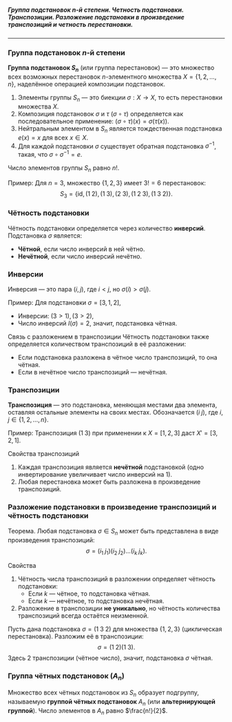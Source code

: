 ##### Группа подстановок n-й степени. Четность подстановки. Транспозиции. Разложение подстановки в произведение транспозиций и четность перестановки.
---
### Группа подстановок $n$-й степени
**Группа подстановок $S_n$** (или группа перестановок) — это множество всех возможных перестановок $n$-элементного множества $X = \{1, 2, \dots, n\}$, наделённое операцией композиции подстановок.

1. Элементы группы $S_n$ — это биекции $\sigma: X \to X$, то есть перестановки множества $X$.
2. Композиция подстановок $\sigma$ и $\tau$ ($\sigma \circ \tau$) определяется как последовательное применение: $(\sigma \circ \tau)(x) = \sigma(\tau(x))$.
3. Нейтральным элементом в $S_n$ является тождественная подстановка $e(x) = x$ для всех $x \in X$.
4. Для каждой подстановки $\sigma$ существует обратная подстановка $\sigma^{-1}$, такая, что $\sigma \circ \sigma^{-1} = e$.

Число элементов группы $S_n$ равно $n!$.

Пример: Для $n = 3$, множество $\{1, 2, 3\}$ имеет $3! = 6$ перестановок:
$$
S_3 = \{\text{id}, (1\;2), (1\;3), (2\;3), (1\;2\;3), (1\;3\;2)\}.
$$

### Чётность подстановки
Чётность подстановки определяется через количество **инверсий**. Подстановка $\sigma$ является:
- **Чётной**, если число инверсий в ней чётно.
- **Нечётной**, если число инверсий нечётно.

### Инверсии
Инверсия — это пара $(i, j)$, где $i < j$, но $\sigma(i) > \sigma(j)$.

Пример: Для подстановки $\sigma = [3, 1, 2]$,
- Инверсии: $(3 > 1), (3 > 2)$,
- Число инверсий $I(\sigma) = 2$, значит, подстановка чётная.

 Связь с разложением в транспозиции
Чётность подстановки также определяется количеством транспозиций в её разложении:
- Если подстановка разложена в чётное число транспозиций, то она чётная.
- Если в нечётное число транспозиций — нечётная.

### Транспозиции
**Транспозиция** — это подстановка, меняющая местами два элемента, оставляя остальные элементы на своих местах. Обозначается $(i\;j)$, где $i, j \in \{1, 2, \dots, n\}$.

Пример: Транспозиция $(1\;3)$ при применении к $X = [1, 2, 3]$ даст $X' = [3, 2, 1]$.

Свойства транспозиций
1. Каждая транспозиция является **нечётной** подстановкой (одно инвертирование увеличивает число инверсий на 1).
2. Любая перестановка может быть разложена в произведение транспозиций.

### Разложение подстановки в произведение транспозиций и чётность подстановки
Теорема. Любая подстановка $\sigma \in S_n$ может быть представлена в виде произведения транспозиций:
$$
\sigma = (i_1\;j_1)(i_2\;j_2)\dots(i_k\;j_k).
$$

Свойства
1. Чётность числа транспозиций в разложении определяет чётность подстановки:
   - Если $k$ — чётное, то подстановка чётная.
   - Если $k$ — нечётное, то подстановка нечётная.
2. Разложение в транспозиции **не уникально**, но чётность количества транспозиций всегда остаётся неизменной.


Пусть дана подстановка $\sigma = (1\;3\;2)$ для множества $\{1, 2, 3\}$ (циклическая перестановка). Разложим её в транспозиции:
$$
\sigma = (1\;2)(1\;3).
$$
Здесь 2 транспозиции (чётное число), значит, подстановка $\sigma$ чётная.

### Группа чётных подстановок ($A_n$)
Множество всех чётных подстановок из $S_n$ образует подгруппу, называемую **группой чётных подстановок** $A_n$ (или **альтернирующей группой**). Число элементов в $A_n$ равно $\frac{n!}{2}$.
